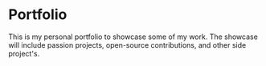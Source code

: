 # Portfolio
This is my personal portfolio to showcase some of my work. The showcase will include passion projects, open-source contributions, and other side project's. 
